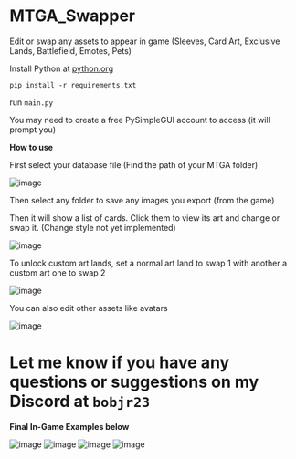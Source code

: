 # MTGA_Swapper
Edit or swap any assets to appear in game (Sleeves, Card Art, Exclusive Lands, Battlefield, Emotes, Pets)

Install Python at [python.org](https://www.python.org/downloads/)

`pip install -r requirements.txt`

run `main.py`

You may need to create a free PySimpleGUI account to access (it will prompt you)

**How to use**

First select your database file (Find the path of your MTGA folder)

![image](https://github.com/BobJr23/MTGA_Swapper/assets/98911103/d76fb165-cb32-447a-a27b-70719b292c9c)

Then select any folder to save any images you export (from the game)

Then it will show a list of cards. Click them to view its art and change or swap it. (Change style not yet implemented)

![image](https://github.com/BobJr23/MTGA_Swapper/assets/98911103/ce2900c7-9eba-4382-bd9c-aeb57efee20b)

To unlock custom art lands, set a normal art land to swap 1 with another a custom art one to swap 2 

![image](https://github.com/BobJr23/MTGA_Swapper/assets/98911103/372c590e-1bc5-485b-af9a-12782f69f056)


You can also edit other assets like avatars

![image](https://github.com/BobJr23/MTGA_Swapper/assets/98911103/53afa37a-ca57-4a84-9b24-3a91c6becc86)

# Let me know if you have any questions or suggestions on my Discord at `bobjr23`

**Final In-Game Examples below**

![image](https://github.com/BobJr23/MTGA_Swapper/assets/98911103/d72bcdec-2f6b-4804-89aa-4d42634aedcc)
![image](https://github.com/BobJr23/MTGA_Swapper/assets/98911103/8e56bd7e-c6c5-499f-a1c3-37e6702dacab)
![image](https://github.com/BobJr23/MTGA_Swapper/assets/98911103/2e023d86-0b2d-4515-bc1e-9b9278ec6f00)
![image](https://github.com/BobJr23/MTGA_Swapper/assets/98911103/115e8e66-85c2-4f51-af9d-f9cb46482b8b)

